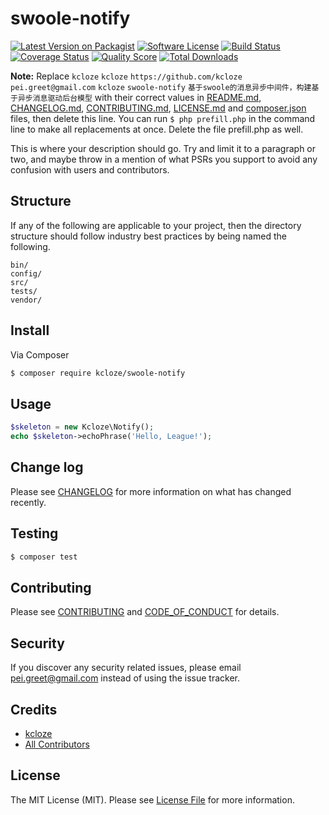 # swoole-notify

[![Latest Version on Packagist][ico-version]][link-packagist]
[![Software License][ico-license]](LICENSE.md)
[![Build Status][ico-travis]][link-travis]
[![Coverage Status][ico-scrutinizer]][link-scrutinizer]
[![Quality Score][ico-code-quality]][link-code-quality]
[![Total Downloads][ico-downloads]][link-downloads]

**Note:** Replace ```kcloze``` ```kcloze``` ```https://github.com/kcloze``` ```pei.greet@gmail.com``` ```kcloze``` ```swoole-notify``` ```基于swoole的消息异步中间件，构建基于异步消息驱动后台模型``` with their correct values in [README.md](README.md), [CHANGELOG.md](CHANGELOG.md), [CONTRIBUTING.md](CONTRIBUTING.md), [LICENSE.md](LICENSE.md) and [composer.json](composer.json) files, then delete this line. You can run `$ php prefill.php` in the command line to make all replacements at once. Delete the file prefill.php as well.

This is where your description should go. Try and limit it to a paragraph or two, and maybe throw in a mention of what
PSRs you support to avoid any confusion with users and contributors.

## Structure

If any of the following are applicable to your project, then the directory structure should follow industry best practices by being named the following.

```
bin/        
config/
src/
tests/
vendor/
```


## Install

Via Composer

``` bash
$ composer require kcloze/swoole-notify
```

## Usage

``` php
$skeleton = new Kcloze\Notify();
echo $skeleton->echoPhrase('Hello, League!');
```

## Change log

Please see [CHANGELOG](CHANGELOG.md) for more information on what has changed recently.

## Testing

``` bash
$ composer test
```

## Contributing

Please see [CONTRIBUTING](CONTRIBUTING.md) and [CODE_OF_CONDUCT](CODE_OF_CONDUCT.md) for details.

## Security

If you discover any security related issues, please email pei.greet@gmail.com instead of using the issue tracker.

## Credits

- [kcloze][link-author]
- [All Contributors][link-contributors]

## License

The MIT License (MIT). Please see [License File](LICENSE.md) for more information.

[ico-version]: https://img.shields.io/packagist/v/kcloze/swoole-notify.svg?style=flat-square
[ico-license]: https://img.shields.io/badge/license-MIT-brightgreen.svg?style=flat-square
[ico-travis]: https://img.shields.io/travis/kcloze/swoole-notify/master.svg?style=flat-square
[ico-scrutinizer]: https://img.shields.io/scrutinizer/coverage/g/kcloze/swoole-notify.svg?style=flat-square
[ico-code-quality]: https://img.shields.io/scrutinizer/g/kcloze/swoole-notify.svg?style=flat-square
[ico-downloads]: https://img.shields.io/packagist/dt/kcloze/swoole-notify.svg?style=flat-square

[link-packagist]: https://packagist.org/packages/kcloze/swoole-notify
[link-travis]: https://travis-ci.org/kcloze/swoole-notify
[link-scrutinizer]: https://scrutinizer-ci.com/g/kcloze/swoole-notify/code-structure
[link-code-quality]: https://scrutinizer-ci.com/g/kcloze/swoole-notify
[link-downloads]: https://packagist.org/packages/kcloze/swoole-notify
[link-author]: https://github.com/kcloze
[link-contributors]: ../../contributors

